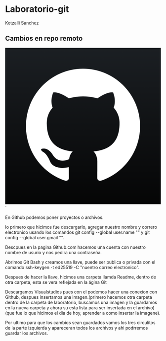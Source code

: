 # Laboratorio-git
Ketzalli Sanchez

## Cambios en repo remoto



![logogit](/Imagenes/logogit.png)´


En Github podemos poner proyectos o archivos.

lo primero que hicimos fue descargarlo, agregar nuestro nombre y correro electronico usando los comandos git config --global user.name "" y git config --global user.gmail "".

Descpues en la pagina Github.com hacemos una cuenta con nuestro nombre de usurio y nos pedira una contraseña. 

Abrimos Git Bash y creamos una llave, puede ser publica o privada con el comando ssh-keygen -t ed25519 -C "nuentro correo electronico".


Despues de hacer la llave, hicimos una carpeta llamda Readme, dentro de otra carpeta, esta se vera reflejada en la ágina Git 

Descargamos Visualstudios pues con el podemos hacer una conexion con Github, despues insertamos una imagen.(primero hacemos otra carpeta dentro de la carpeta de laboratorio, buscamos una imagen y la guardamos en la nueva carpeta y ahora su esta lista para ser insertada en el archivo) (que fue lo que hicimos el dia de hoy, aprender a como insertar la imagene).

Por ultimo para que los cambios sean guardados vamos los tres circulitos de la parte izquierda y apareceran todos los archivos y ahi podrremos guardar los archivos.